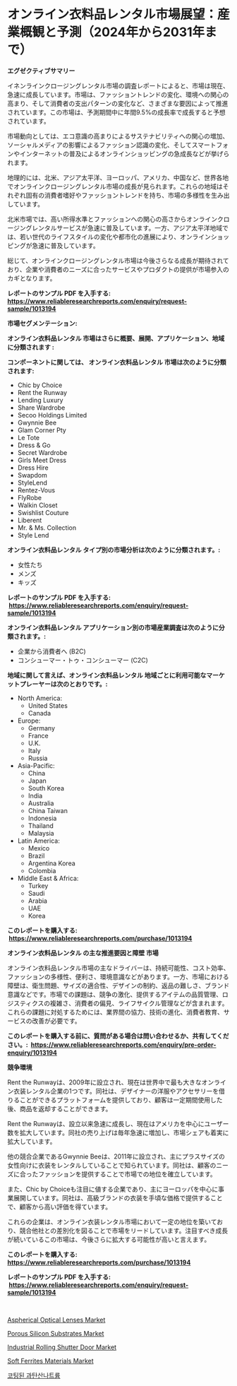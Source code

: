 <p><h1>オンライン衣料品レンタル市場展望：産業概観と予測（2024年から2031年まで）</h1></p><p><strong>エグゼクティブサマリー</strong></p>
<p><p>イネンラインクロージングレンタル市場の調査レポートによると、市場は現在、急速に成長しています。市場は、ファッショントレンドの変化、環境への関心の高まり、そして消費者の支出パターンの変化など、さまざまな要因によって推進されています。この市場は、予測期間中に年間9.5%の成長率で成長すると予想されています。</p><p>市場動向としては、エコ意識の高まりによるサステナビリティへの関心の増加、ソーシャルメディアの影響によるファッション認識の変化、そしてスマートフォンやインターネットの普及によるオンラインショッピングの急成長などが挙げられます。</p><p>地理的には、北米、アジア太平洋、ヨーロッパ、アメリカ、中国など、世界各地でオンラインクロージングレンタル市場の成長が見られます。これらの地域はそれぞれ固有の消費者嗜好やファッショントレンドを持ち、市場の多様性を生み出しています。</p><p>北米市場では、高い所得水準とファッションへの関心の高さからオンラインクロージングレンタルサービスが急速に普及しています。一方、アジア太平洋地域では、若い世代のライフスタイルの変化や都市化の進展により、オンラインショッピングが急速に普及しています。</p><p>総じて、オンラインクロージングレンタル市場は今後さらなる成長が期待されており、企業や消費者のニーズに合ったサービスやプロダクトの提供が市場参入のカギとなります。</p></p>
<p><strong>レポートのサンプル PDF を入手する: <a href="https://www.reliableresearchreports.com/enquiry/request-sample/1013194">https://www.reliableresearchreports.com/enquiry/request-sample/1013194</a></strong></p>
<p><strong>市場セグメンテーション:</strong></p>
<p><strong> オンライン衣料品レンタル 市場はさらに概要、展開、アプリケーション、地域に分類されます :</strong></p>
<p><strong>コンポーネントに関しては、 オンライン衣料品レンタル 市場は次のように分類されます: &nbsp;</strong></p>
<p><ul><li>Chic by Choice</li><li>Rent the Runway</li><li>Lending Luxury</li><li>Share Wardrobe</li><li>Secoo Holdings Limited</li><li>Gwynnie Bee</li><li>Glam Corner Pty</li><li>Le Tote</li><li>Dress & Go</li><li>Secret Wardrobe</li><li>Girls Meet Dress</li><li>Dress Hire</li><li>Swapdom</li><li>StyleLend</li><li>Rentez-Vous</li><li>FlyRobe</li><li>Walkin Closet</li><li>Swishlist Couture</li><li>Liberent</li><li>Mr. & Ms. Collection</li><li>Style Lend</li></ul></p>
<p><strong> オンライン衣料品レンタル タイプ別の市場分析は次のように分類されます。:</strong></p>
<p><ul><li>女性たち</li><li>メンズ</li><li>キッズ</li></ul></p>
<p><strong>レポートのサンプル PDF を入手する: &nbsp;<a href="https://www.reliableresearchreports.com/enquiry/request-sample/1013194">https://www.reliableresearchreports.com/enquiry/request-sample/1013194</a></strong></p>
<p><strong> オンライン衣料品レンタル アプリケーション別の市場産業調査は次のように分類されます。:</strong></p>
<p><ul><li>企業から消費者へ (B2C)</li><li>コンシューマー・トゥ・コンシューマー (C2C)</li></ul></p>
<p><strong>地域に関して言えば、オンライン衣料品レンタル 地域ごとに利用可能なマーケットプレーヤーは次のとおりです。:</strong></p>
<p><ul>
    <li>
        North America:
        <ul>
            <li>United States</li>
            <li>Canada</li>
        </ul>
    </li>
    <li>
        Europe:
        <ul>
            <li>Germany</li>
            <li>France</li>
            <li>U.K.</li>
            <li>Italy</li>
            <li>Russia</li>
        </ul>
    </li>
    <li>
        Asia-Pacific:
        <ul>
            <li>China</li>
            <li>Japan</li>
            <li>South Korea</li>
            <li>India</li>
            <li>Australia</li>
            <li>China Taiwan</li>
            <li>Indonesia</li>
            <li>Thailand</li>
            <li>Malaysia</li>
        </ul>
    </li>
    <li>
        Latin America:
        <ul>
            <li>Mexico</li>
            <li>Brazil</li>
            <li>Argentina Korea</li>
            <li>Colombia</li>
        </ul>
    </li>
    <li>
        Middle East & Africa:
        <ul>
            <li>Turkey</li>
            <li>Saudi</li>
            <li>Arabia</li>
            <li>UAE</li>
            <li>Korea</li>
        </ul>
    </li>
    </ul></p>
<p><strong>このレポートを購入する: &nbsp;<a href="https://www.reliableresearchreports.com/purchase/1013194">https://www.reliableresearchreports.com/purchase/1013194</a></strong></p>
<p><strong>オンライン衣料品レンタル の主な推進要因と障壁 市場</strong></p>
<p><p>オンライン衣料品レンタル市場の主なドライバーは、持続可能性、コスト効率、ファッションの多様性、便利さ、環境意識などがあります。一方、市場における障壁は、衛生問題、サイズの適合性、デザインの制約、返品の難しさ、ブランド意識などです。市場での課題は、競争の激化、提供するアイテムの品質管理、ロジスティクスの複雑さ、消費者の偏見、ライフサイクル管理などが含まれます。これらの課題に対処するためには、業界間の協力、技術の進化、消費者教育、サービスの改善が必要です。</p></p>
<p><strong>このレポートを購入する前に、質問がある場合は問い合わせるか、共有してください。:&nbsp; <a href="https://www.reliableresearchreports.com/enquiry/pre-order-enquiry/1013194">https://www.reliableresearchreports.com/enquiry/pre-order-enquiry/1013194</a></strong></p>
<p><strong>競争環境</strong></p>
<p><p>Rent the Runwayは、2009年に設立され、現在は世界中で最も大きなオンライン衣装レンタル企業の1つです。同社は、デザイナーの洋服やアクセサリーを借りることができるプラットフォームを提供しており、顧客は一定期間使用した後、商品を返却することができます。</p><p>Rent the Runwayは、設立以来急速に成長し、現在はアメリカを中心にユーザー数を拡大しています。同社の売り上げは毎年急速に増加し、市場シェアも着実に拡大しています。</p><p>他の競合企業であるGwynnie Beeは、2011年に設立され、主にプラスサイズの女性向けに衣装をレンタルしていることで知られています。同社は、顧客のニーズに合ったファッションを提供することで市場での地位を確立しています。</p><p>また、Chic by Choiceも注目に値する企業であり、主にヨーロッパを中心に事業展開しています。同社は、高級ブランドの衣装を手頃な価格で提供することで、顧客から高い評価を得ています。</p><p>これらの企業は、オンライン衣装レンタル市場において一定の地位を築いており、競合他社との差別化を図ることで市場をリードしています。注目すべき成長が続いているこの市場は、今後さらに拡大する可能性が高いと言えます。</p></p>
<p><strong>このレポートを購入する: &nbsp; <a href="https://www.reliableresearchreports.com/purchase/1013194">https://www.reliableresearchreports.com/purchase/1013194</a></strong></p>
<p><strong>レポートのサンプル PDF を入手する: &nbsp;<a href="https://www.reliableresearchreports.com/enquiry/request-sample/1013194">https://www.reliableresearchreports.com/enquiry/request-sample/1013194</a></strong><strong></strong></p>
<p>&nbsp;</p>
<p><p><a href="https://github.com/dringals/Market-Research-Report-List-3/blob/main/aspherical-optical-lenses-market.md">Aspherical Optical Lenses Market</a></p><p><a href="https://view.publitas.com/reportprime-1/porous-silicon-substrates-market-provides-a-comprehensive-analysis-including-a-macro-overview-of-the-market-as-well-as-micro-details-such-as-market-size-and-competitive-landscape/">Porous Silicon Substrates Market</a></p><p><a href="https://issuu.com/reportprime-2/docs/industrial-rolling-shutter-door-market-size-2030.p">Industrial Rolling Shutter Door Market</a></p><p><a href="https://issuu.com/reportprime-2/docs/soft-ferrites-materials-market-size-2030.pptx">Soft Ferrites Materials Market</a></p><p><a href="https://github.com/vdhdwjyp90142/Market-Research-Report-List-1/blob/main/8561788193715.md">코팅된 과탄산나트륨</a></p></p>